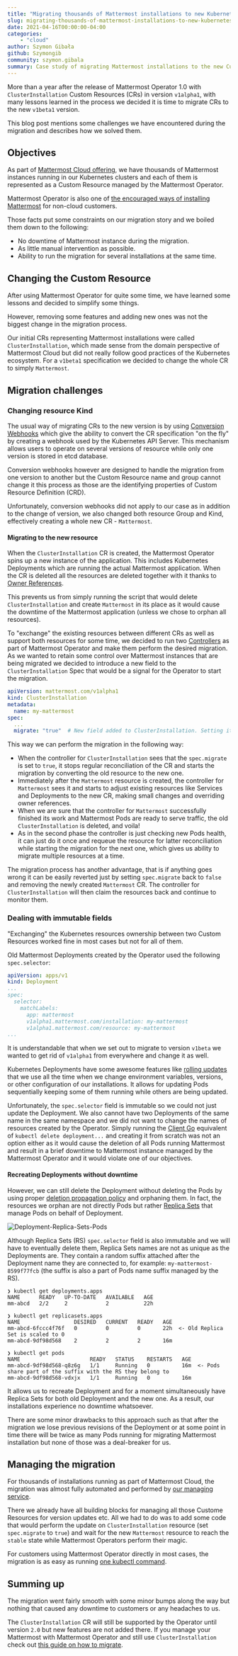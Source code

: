 ```yaml
---
title: "Migrating thousands of Mattermost installations to new Kubernetes Custom Resources"
slug: migrating-thousands-of-mattermost-installations-to-new-kubernetes-custom-resources
date: 2021-04-16T00:00:00-04:00
categories:
    - "cloud"
author: Szymon Gibała
github: Szymongib
community: szymon.gibala
summary: Case study of migrating Mattermost installations to the new Custom Resource.
---
```


More than a year after the release of Mattermost Operator 1.0 with `ClusterInstallation` Custom Resources (CRs) in version `v1alpha1`, with many lessons learned in the process we decided it is time to migrate CRs to the new `v1beta1` version.

This blog post mentions some challenges we have encountered during the migration and describes how we solved them.


## Objectives

As part of [Mattermost Cloud offering](https://mattermost.com/mattermost-cloud/), we have thousands of Mattermost instances running in our Kubernetes clusters and each of them is represented as a Custom Resource managed by the Mattermost Operator.

Mattermost Operator is also one of [the encouraged ways of installing Mattermost](https://docs.mattermost.com/guides/administrator.html#installing-mattermost) for non-cloud customers.

Those facts put some constraints on our migration story and we boiled them down to the following:
- No downtime of Mattermost instance during the migration.
- As little manual intervention as possible.
- Ability to run the migration for several installations at the same time.


## Changing the Custom Resource

After using Mattermost Operator for quite some time, we have learned some lessons and decided to simplify some things.

However, removing some features and adding new ones was not the biggest change in the migration process.

Our initial CRs representing Mattermost installations were called `ClusterInstallation`, which made sense from the domain perspective of Mattermost Cloud but did not really follow good practices of the Kubernetes ecosystem.
For a `v1beta1` specification we decided to change the whole CR to simply `Mattermost`.


## Migration challenges

### Changing resource Kind

The usual way of migrating CRs to the new version is by using [Conversion Webhooks](https://kubernetes.io/docs/tasks/extend-kubernetes/custom-resources/custom-resource-definition-versioning/#webhook-conversion) which give the ability to convert the CR specification "on the fly" by creating a webhook used by the Kubernetes API Server. This mechanism allows users to operate on several versions of resource while only one version is stored in etcd database.

Conversion webhooks however are designed to handle the migration from one version to another but the Custom Resource name and group cannot change it this process as those are the identifying properties of Custom Resource Definition (CRD). 

Unfortunately, conversion webhooks did not apply to our case as in addition to the change of version, we also changed both resource Group and Kind, effectively creating a whole new CR - `Mattermost`.


#### Migrating to the new resource

When the `ClusterInstallation` CR is created, the Mattermost Operator spins up a new instance of the application. This includes Kubernetes Deployments which are running the actual Mattermost application. When the CR is deleted all the resources are deleted together with it thanks to [Owner References](https://kubernetes.io/docs/concepts/workloads/controllers/garbage-collection/#owners-and-dependents).

This prevents us from simply running the script that would delete `ClusterInstallation` and create `Mattermost` in its place as it would cause the downtime of the Mattermost application (unless we chose to orphan all resources).

To "exchange" the existing resources between different CRs as well as support both resources for some time, we decided to run two [Controllers](https://kubernetes.io/docs/concepts/architecture/controller/) as part of Mattermost Operator and make them perform the desired migration. As we wanted to retain some control over Mattermost instances that are being migrated we decided to introduce a new field to the `ClusterInstallation` Spec that would be a signal for the Operator to start the migration.

```yaml
apiVersion: mattermost.com/v1alpha1
kind: ClusterInstallation
metadata:
  name: my-mattermost
spec:
  ...
  migrate: "true"  # New field added to ClusterInstallation. Setting it to 'true' instructs the controller to start the migration.
```

This way we can perform the migration in the following way:
- When the controller for `ClusterInstallation` sees that the `spec.migrate` is set to `true`, it stops regular reconciliation of the CR and starts the migration by converting the old resource to the new one. 
- Immediately after the `Mattermost` resource is created, the controller for `Mattermost` sees it and starts to adjust existing resources like Services and Deployments to the new CR, making small changes and overriding owner references.
- When we are sure that the controller for `Mattermost` successfully finished its work and Mattermost Pods are ready to serve traffic, the old `ClusterInstallation` is deleted, and voila!
- As in the second phase the controller is just checking new Pods health, it can just do it once and requeue the resource for latter reconciliation while starting the migration for the next one, which gives us ability to migrate multiple resources at a time.

The migration process has another advantage, that is if anything goes wrong it can be easily reverted just by setting `spec.migrate` back to `false` and removing the newly created `Mattermost` CR. The controller for `ClusterInstallation` will then claim the resources back and continue to monitor them.


### Dealing with immutable fields

"Exchanging" the Kubernetes resources ownership between two Custom Resources worked fine in most cases but not for all of them.

Old Mattermost Deployments created by the Operator used the following `spec.selector`:
```yaml
apiVersion: apps/v1
kind: Deployment
...
spec:
  selector:
    matchLabels:
      app: mattermost
      v1alpha1.mattermost.com/installation: my-mattermost
      v1alpha1.mattermost.com/resource: my-mattermost
...
```

It is understandable that when we set out to migrate to version `v1beta` we wanted to get rid of `v1alpha1` from everywhere and change it as well.

Kubernetes Deployments have some awesome features like [rolling updates](https://kubernetes.io/docs/tutorials/kubernetes-basics/update/update-intro/) that we use all the time when we change environment variables, versions, or other configuration of our installations. It allows for updating Pods sequentially keeping some of them running while others are being updated.

Unfortunately, the `spec.selector` field is immutable so we could not just update the Deployment. 
We also cannot have two Deployments of the same name in the same namespace and we did not want to change the names of resources created by the Operator.
Simply running the [Client Go](https://github.com/kubernetes/client-go) equivalent of `kubectl delete deployment...` and creating it from scratch was not an option either as it would cause the deletion of all Pods running Mattermost and result in a brief downtime to Mattermost instance managed by the Mattermost Operator and it would violate one of our objectives.

#### Recreating Deployments without downtime

However, we can still delete the Deployment without deleting the Pods by using proper [deletion propagation policy](https://kubernetes.io/docs/concepts/workloads/controllers/garbage-collection/#controlling-how-the-garbage-collector-deletes-dependents) and orphaning them.
In fact, the resources we orphan are not directly Pods but rather [Replica Sets](https://kubernetes.io/docs/concepts/workloads/controllers/replicaset/) that manage Pods on behalf of Deployment.

![Deployment-Replica-Sets-Pods](./2021-04-16-migrating-operator-custom-resource/deployment-replica-sets-pods.png)


Although Replica Sets (RS) `spec.selector` field is also immutable and we will have to eventually delete them, Replica Sets names are not as unique as the Deployments are. They contain a random suffix attached after the Deployment name they are connected to, for example: `my-mattermost-8599f77fcb` (the suffix is also a part of Pods name suffix managed by the RS).

```
❯ kubectl get deployments.apps
NAME      READY   UP-TO-DATE   AVAILABLE   AGE
mm-abcd   2/2     2            2           22h

❯ kubectl get replicasets.apps
NAME                 DESIRED   CURRENT   READY   AGE
mm-abcd-6fccc4f76f   0         0         0       22h  <- Old Replica Set is scaled to 0
mm-abcd-9df98d568    2         2         2       16m

❯ kubectl get pods
NAME                      READY   STATUS    RESTARTS   AGE
mm-abcd-9df98d568-q8z6g   1/1     Running   0          16m  <- Pods share part of the suffix with the RS they belong to
mm-abcd-9df98d568-vdxjx   1/1     Running   0          16m
```

It allows us to recreate Deployment and for a moment simultaneously have Replica Sets for both old Deployment and the new one. As a result, our installations experience no downtime whatsoever.

There are some minor drawbacks to this approach such as that after the migration we lose previous revisions of the Deployment or at some point in time there will be twice as many Pods running for migrating Mattermost installation but none of those was a deal-breaker for us.


## Managing the migration

For thousands of installations running as part of Mattermost Cloud, the migration was almost fully automated and performed by [our managing service](https://github.com/mattermost/mattermost-cloud).

There we already have all building blocks for managing all those Custome Resources for version updates etc. All we had to do was to add some code that would perform the update on `ClusterInstallation` resource (set `spec.migrate` to `true`) and wait for the new `Mattermost` resource to reach the `stable` state while Mattermost Operators perform their magic.

For customers using Mattermost Operator directly in most cases, the migration is as easy as running [one kubectl command](https://github.com/mattermost/mattermost-operator/blob/master/docs/migration.md).


## Summing up

The migration went fairly smooth with some minor bumps along the way but nothing that caused any downtime to customers or any headaches to us.

The `ClusterInstallation` CR will still be supported by the Operator until version `2.0` but new features are not added there. If you manage your Mattermost with Mattermost Operator and still use `ClusterInstallation` check out [this guide on how to migrate](https://github.com/mattermost/mattermost-operator/blob/master/docs/migration.md).
